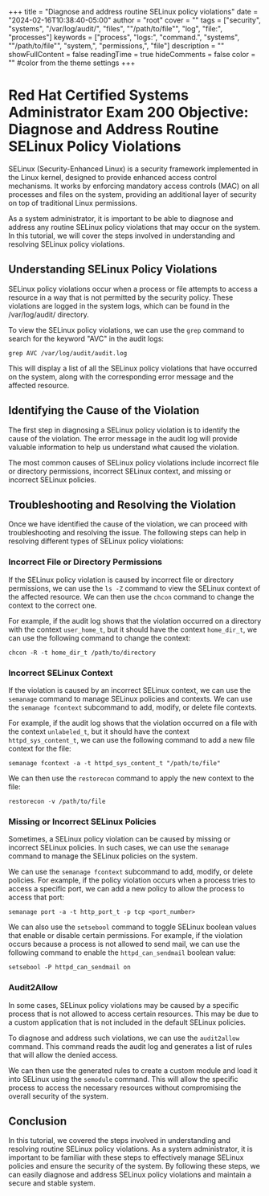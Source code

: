 +++
title = "Diagnose and address routine SELinux policy violations"
date = "2024-02-16T10:38:40-05:00"
author = "root"
cover = ""
tags = ["security", "systems", "/var/log/audit/", "files", ""/path/to/file"", "log", "file:", "processes"]
keywords = ["process", "logs:", "command.", "systems", ""/path/to/file"", "system,", "permissions,", "file"]
description = ""
showFullContent = false
readingTime = true
hideComments = false
color = "" #color from the theme settings
+++


# Red Hat Certified Systems Administrator Exam 200 Objective: Diagnose and Address Routine SELinux Policy Violations

SELinux (Security-Enhanced Linux) is a security framework implemented in the Linux kernel, designed to provide enhanced access control mechanisms. It works by enforcing mandatory access controls (MAC) on all processes and files on the system, providing an additional layer of security on top of traditional Linux permissions.

As a system administrator, it is important to be able to diagnose and address any routine SELinux policy violations that may occur on the system. In this tutorial, we will cover the steps involved in understanding and resolving SELinux policy violations.

## Understanding SELinux Policy Violations

SELinux policy violations occur when a process or file attempts to access a resource in a way that is not permitted by the security policy. These violations are logged in the system logs, which can be found in the /var/log/audit/ directory.

To view the SELinux policy violations, we can use the `grep` command to search for the keyword "AVC" in the audit logs:

```
grep AVC /var/log/audit/audit.log
```

This will display a list of all the SELinux policy violations that have occurred on the system, along with the corresponding error message and the affected resource.

## Identifying the Cause of the Violation

The first step in diagnosing a SELinux policy violation is to identify the cause of the violation. The error message in the audit log will provide valuable information to help us understand what caused the violation.

The most common causes of SELinux policy violations include incorrect file or directory permissions, incorrect SELinux context, and missing or incorrect SELinux policies.

## Troubleshooting and Resolving the Violation

Once we have identified the cause of the violation, we can proceed with troubleshooting and resolving the issue. The following steps can help in resolving different types of SELinux policy violations:

### Incorrect File or Directory Permissions

If the SELinux policy violation is caused by incorrect file or directory permissions, we can use the `ls -Z` command to view the SELinux context of the affected resource. We can then use the `chcon` command to change the context to the correct one.

For example, if the audit log shows that the violation occurred on a directory with the context `user_home_t`, but it should have the context `home_dir_t`, we can use the following command to change the context:

```
chcon -R -t home_dir_t /path/to/directory
```

### Incorrect SELinux Context

If the violation is caused by an incorrect SELinux context, we can use the `semanage` command to manage SELinux policies and contexts. We can use the `semanage fcontext` subcommand to add, modify, or delete file contexts.

For example, if the audit log shows that the violation occurred on a file with the context `unlabeled_t`, but it should have the context `httpd_sys_content_t`, we can use the following command to add a new file context for the file:

```
semanage fcontext -a -t httpd_sys_content_t "/path/to/file"
```

We can then use the `restorecon` command to apply the new context to the file:

```
restorecon -v /path/to/file
```

### Missing or Incorrect SELinux Policies

Sometimes, a SELinux policy violation can be caused by missing or incorrect SELinux policies. In such cases, we can use the `semanage` command to manage the SELinux policies on the system.

We can use the `semanage fcontext` subcommand to add, modify, or delete policies. For example, if the policy violation occurs when a process tries to access a specific port, we can add a new policy to allow the process to access that port:

```
semanage port -a -t http_port_t -p tcp <port_number>
```

We can also use the `setsebool` command to toggle SELinux boolean values that enable or disable certain permissions. For example, if the violation occurs because a process is not allowed to send mail, we can use the following command to enable the `httpd_can_sendmail` boolean value:

```
setsebool -P httpd_can_sendmail on
```

### Audit2Allow

In some cases, SELinux policy violations may be caused by a specific process that is not allowed to access certain resources. This may be due to a custom application that is not included in the default SELinux policies.

To diagnose and address such violations, we can use the `audit2allow` command. This command reads the audit log and generates a list of rules that will allow the denied access.

We can then use the generated rules to create a custom module and load it into SELinux using the `semodule` command. This will allow the specific process to access the necessary resources without compromising the overall security of the system.

## Conclusion

In this tutorial, we covered the steps involved in understanding and resolving routine SELinux policy violations. As a system administrator, it is important to be familiar with these steps to effectively manage SELinux policies and ensure the security of the system. By following these steps, we can easily diagnose and address SELinux policy violations and maintain a secure and stable system.